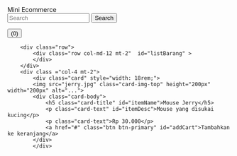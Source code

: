 <!DOCTYPE html>
<html lang="en">
<head>
    <meta charset="UTF-8">
    <meta name="viewport" content="width=device-width, initial-scale=1.0">
    <meta http-equiv="X-UA-Compatible" content="ie=edge">
    <title>Latihan DOM</title>
    <link rel="stylesheet" href="https://stackpath.bootstrapcdn.com/bootstrap/4.3.1/css/bootstrap.min.css" 
    integrity="sha384-ggOyR0iXCbMQv3Xipma34MD+dH/1fQ784/j6cY/iJTQUOhcWr7x9JvoRxT2MZw1T" crossorigin="anonymous">
    <script defer src="https://use.fontawesome.com/releases/v5.8.1/js/all.js" 
    integrity="sha384-g5uSoOSBd7KkhAMlnQILrecXvzst9TdC09/VM+pjDTCM+1il8RHz5fKANTFFb+gQ" crossorigin="anonymous"></script>
</head>
<body>
    <div class="container">
        <nav class="navbar navbar-light bg-light">
            <a class="navbar-brand">Mini Ecommerce</a>
            <form class="form-inline" id="formItem">
                <input class="form-control mr-sm-2" type="search" placeholder="Search"  id="keyword" aria-label="Search">
                <button class="btn btn-outline-success my-2 my-sm-0" type="submit" id="searchItem">Search</button>
            </form>
            <button class="btn btn-primary" id="cart"><i class="fas fa-shopping-cart"></i>(0)</button>
        </nav>

        <div class="row">
            <div class="row col-md-12 mt-2"  id="listBarang" > 
            </div> 
        </div>
        <div class ="col-4 mt-2"> 
            <div class="card" style="width: 18rem;">
            <img src="jerry.jpg" class="card-img-top" height="200px" width="200px" alt="...">
            <div class="card-body">
                <h5 class="card-title" id="itemName">Mouse Jerry</h5>
                <p class="card-text" id="itemDesc">Mouse yang disukai kucing</p>
                <p class="card-text">Rp 30.000</p>
                <a href="#" class="btn btn-primary" id="addCart">Tambahkan ke keranjang</a>
            </div>
            </div>
</div>
    </div>
    </div>
        </div>
    </div>
    <script src="https://stackpath.bootstrapcdn.com/bootstrap/4.3.1/js/bootstrap.min.js" 
    integrity="sha384-JjSmVgyd0p3pXB1rRibZUAYoIIy6OrQ6VrjIEaFf/nJGzIxFDsf4x0xIM+B07jRM" crossorigin="anonymous"></script>
</body>
</html>
